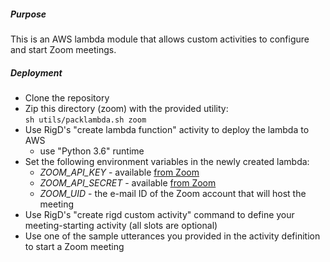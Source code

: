 ##### Purpose
This is an AWS lambda module that allows custom activities to configure and start Zoom meetings.
##### Deployment
- Clone the repository
- Zip this directory (zoom) with the provided utility:  
    `sh utils/packlambda.sh zoom`
- Use RigD's "create lambda function" activity to deploy the lambda to AWS 
    - use "Python 3.6" runtime
- Set the following environment variables in the newly created lambda:
    - *ZOOM_API_KEY* - available [from Zoom](https://support.zoom.us/hc/en-us/community/posts/115010739366-How-to-find-API-Key-API-Secret-)
    - *ZOOM_API_SECRET* - available [from Zoom](https://support.zoom.us/hc/en-us/community/posts/115010739366-How-to-find-API-Key-API-Secret-)
    - *ZOOM_UID* - the e-mail ID of the Zoom account that will host the meeting
- Use RigD's "create rigd custom activity" command to define your meeting-starting activity (all slots are optional)
- Use one of the sample utterances you provided in the activity definition to start a Zoom meeting
